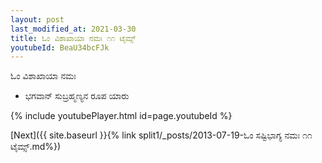 ```yaml
---
layout: post
last_modified_at: 2021-03-30
title: ಓಂ ವಿಶಾಖಾಯಾ ನಮಃ ೧೧ ಟೈಮ್ಸ್
youtubeId: BeaU34bcFJk
---
```

 
 
 ಓಂ ವಿಶಾಖಾಯಾ ನಮಃ  
 
 -  ಭಗವಾನ್ ಸುಬ್ರಹ್ಮಣ್ಯನ ರೂಪ ಯಾರು 
 
  
 
  
 
 
 
 
 
 


{% include youtubePlayer.html id=page.youtubeId %}
 
[Next]({{ site.baseurl }}{% link  split1/_posts/2013-07-19-ಓಂ ಸಷ್ಟಿಭಾಗ್ಯ ನಮಃ ೧೧ ಟೈಮ್ಸ್.md%})
 
